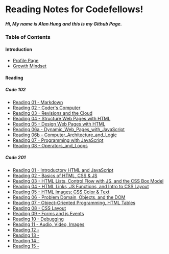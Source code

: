 # Reading Notes for Codefellows!
##### Hi, My name is Alan Hung and this is my Github Page.

### **Table of Contents**  

#### **Introduction**
* [Profile Page](https://github.com/AlanYHung)  
* [Growth Mindset](Growth_Mindset.md)

#### **Reading**
##### Code 102
* [Reading 01 - Markdown](/102d20/markdown.md)
* [Reading 02 - Coder's Computer](/102d20/Coder's_Computer.md)
* [Reading 03 - Revisions and the Cloud](/102d20/Revisions_and_the_Cloud.md)
* [Reading 04 - Structure Web Pages with HTML](/102d20/Structure_Web_Pages_with_HTML.md)
* [Reading 05 - Design Web Pages with HTML](/102d20/Design_Web_Pages_with_CSS.md)
* [Reading 06a - Dynamic_Web_Pages_with_JavaScript](/102d20/Dynamic_Web_Pages_with_JavaScript.md)
* [Reading 06b - Computer_Architecture_and_Logic](/102d20/Computer_Architecture_and_Logic.md)
* [Reading 07 - Programming with JavaScript](/102d20/Programming_with_JavaScript.md)
* [Reading 08 - Operators_and_Loops](/102d20/Operators_and_Loops.md)

##### Code 201
* [Reading 01 - Introductory HTML and JavaScript](/201d69/class-01.md)
* [Reading 02 - Basics of HTML, CSS & JS](/201d69/class-02.md)
* [Reading 03 - HTML Lists, Control Flow with JS, and the CSS Box Model](/201d69/class-03.md)
* [Reading 04 - HTML Links, JS Functions, and Intro to CSS Layout](/201d69/class-04.md)
* [Reading 05 - HTML Images; CSS Color & Text](/201d69/class-05.md)
* [Reading 06 - Problem Domain, Objects, and the DOM](/201d69/class-06.md)
* [Reading 07 - Object-Oriented Programming, HTML Tables](/201d69/class-07.md)
* [Reading 08 - CSS Layout](/201d69/class-08.md)
* [Reading 09 - Forms and js Events](/201d69/class-09.md)
* [Reading 10 - Debugging](/201d69/class-10.md)
* [Reading 11 - Audio, Video, Images](/201d69/class-10.md)
* [Reading 12 - ]()
* [Reading 13 - ]()
* [Reading 14 - ]()
* [Reading 15 - ]()
